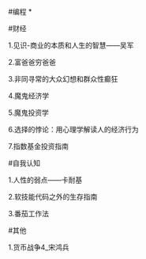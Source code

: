 #编程
*

#财经

1.见识-商业的本质和人生的智慧——吴军

2.富爸爸穷爸爸 

3.非同寻常的大众幻想和群众性癫狂 

4.魔鬼经济学

5.魔鬼投资学

6.选择的悖论：用心理学解读人的经济行为

7.指数基金投资指南

#自我认知

1.人性的弱点——卡耐基

2.软技能代码之外的生存指南

3.番茄工作法

#其他

1.货币战争4_宋鸿兵